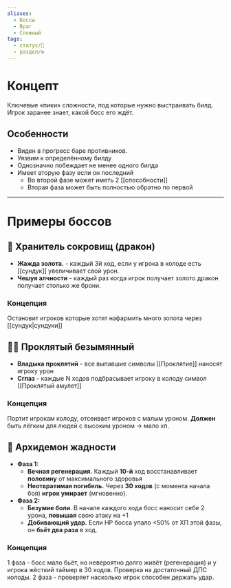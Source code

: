 ```yaml
---
aliases:
  - Боссы
  - Враг
  - Сложный
tags:
  - статус/🌿
  - раздел/⚙
---
```

# Концепт
Ключевые «пики» сложности, под которые нужно выстраивать билд. Игрок заранее знает, какой босс его ждёт.

## Особенности
- Виден в прогресс баре противников.
- Уязвим к определённому билду
- Однозначно побеждает не менее одного билда
- Имеет вторую фазу если он последний
	- Во второй фазе может иметь 2 [[способности]]
	- Вторая фаза может быть полностью обратно по первой

___

# Примеры боссов

## 🐲 Хранитель сокровищ (дракон)
- **Жажда золота.** - каждый 3й ход, если у игрока в колоде есть [[сундук]] увеличивает свой урон.
- **Чешуя алчности** - каждый раз когда игрок получает золото дракон получает столько же брони.
### Концепция
Остановит игроков которые хотят нафармить много золота через [[сундук|сундуки]]

## 🧛‍♂️ Проклятый безымянный
- **Владыка проклятий** - все выпавшие символы [[Проклятие]] наносят игроку урон
- **Сглаз** - каждые N ходов подбрасывает игроку в колоду символ [[Проклятый амулет]] 
### Концепция
Портит игрокам колоду, отсеивает игроков с малым уроном.
**Должен** быть лёгким для людей с высоким уроном -> мало хп.

## 👿 Архидемон жадности
- **Фаза 1:**
	- **Вечная регенерация.** Каждый **10-й** ход восстанавливает **половину** от максимального здоровья
	- **Неотвратимая погибель.** Через **30 ходов** (с момента начала боя) **игрок умирает** (мгновенно).
- **Фаза 2:**
	- **Безумие боли**. В начале каждого хода босс наносит себе 2 урона, **повышая** свою атаку на +1
	- **Добивающий удар.** Если HP босса упало <50% от ХП этой фазы, он **бьёт два раза** в ход.
### Концепция
1 фаза - босс мало бьёт, но невероятно долго живёт (регенерация) и у игрока жёсткий таймер в 30 ходов. Проверка на достаточный ДПС колоды.
2 фаза - проверяет насколько игрок способен держать удар.